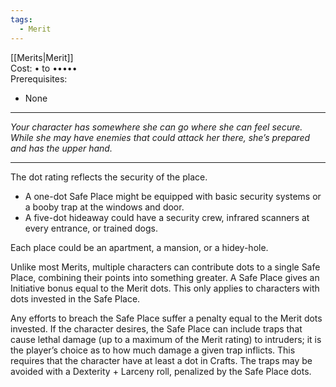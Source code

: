 ```yaml
---
tags:
  - Merit
---
```


[[Merits|Merit]]\
Cost: • to •••••\
Prerequisites:
- None

---

_Your character has somewhere she can go where she can feel secure. While she may have enemies that could attack her there, she’s prepared and has the upper hand._

---

The dot rating reflects the security of the place.
- A one-dot Safe Place might be equipped with basic security systems or a booby trap at the windows and door.
- A five-dot hideaway could have a security crew, infrared scanners at every entrance, or trained dogs.

Each place could be an apartment, a mansion, or a hidey-hole.

Unlike most Merits, multiple characters can contribute dots to a single Safe Place, combining their points into something greater. A Safe Place gives an Initiative bonus equal to the Merit dots. This only applies to characters with dots invested in the Safe Place.

Any efforts to breach the Safe Place suffer a penalty equal to the Merit dots invested. If the character desires, the Safe Place can include traps that cause lethal damage (up to a maximum of the Merit rating) to intruders; it is the player’s choice as to how much damage a given trap inflicts. This requires that the character have at least a dot in Crafts. The traps may be avoided with a Dexterity + Larceny roll, penalized by the Safe Place dots.